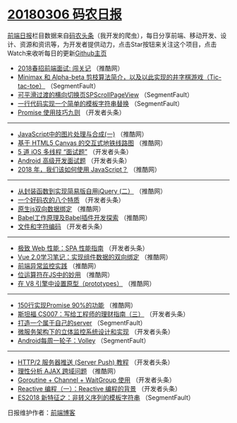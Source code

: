 # [20180306 码农日报](https://toutiao.qdkfweb.cn/date/2018/03/06)

[前端日报](https://qdkfweb.cn/c/news)栏目数据来自[码农头条](https://toutiao.qdkfweb.cn/)（我开发的爬虫），每日分享前端、移动开发、设计、资源和资讯等，为开发者提供动力，点击Star按钮来关注这个项目，点击Watch来收听每日的更新[Github主页](https://github.com/kujian/frontendDaily)
* [2018春招前端面试: 闯关记](https://toutiao.qdkfweb.cn/66320.html) （推酷网）
* [Minimax 和 Alpha-beta 剪枝算法简介，以及以此实现的井字棋游戏（Tic-tac-toe）](https://toutiao.qdkfweb.cn/66262.html) （SegmentFault）
* [可平滑过渡的横向切换页SPScrollPageView](https://toutiao.qdkfweb.cn/66263.html) （SegmentFault）
* [一行代码实现一个简单的模板字符串替换](https://toutiao.qdkfweb.cn/66268.html) （SegmentFault）
* [Promise 使用技巧九则](https://toutiao.qdkfweb.cn/66283.html) （开发者头条）

***
* [JavaScript中的图片处理与合成(一)](https://toutiao.qdkfweb.cn/66337.html) （推酷网）
* [基于 HTML5 Canvas 的交互式地铁线路图](https://toutiao.qdkfweb.cn/66338.html) （推酷网）
* [5 道 iOS 多线程 “面试题”](https://toutiao.qdkfweb.cn/66293.html) （开发者头条）
* [Android 高级开发面试题](https://toutiao.qdkfweb.cn/66287.html) （开发者头条）
* [2018 年，我们该如何使用 JavaScript？](https://toutiao.qdkfweb.cn/66323.html) （推酷网）

***
* [从封装函数到实现简易版自用jQuery (二）](https://toutiao.qdkfweb.cn/66336.html) （推酷网）
* [一个好码农的八个特质](https://toutiao.qdkfweb.cn/66274.html) （开发者头条）
* [原生js双向数据绑定](https://toutiao.qdkfweb.cn/66326.html) （推酷网）
* [Babel工作原理及Babel插件开发探索](https://toutiao.qdkfweb.cn/66339.html) （推酷网）
* [文件和字符编码](https://toutiao.qdkfweb.cn/66294.html) （开发者头条）

***
* [极致 Web 性能：SPA 性能指南](https://toutiao.qdkfweb.cn/66272.html) （开发者头条）
* [Vue 2.0学习笔记：实现组件数据的双向绑定](https://toutiao.qdkfweb.cn/66321.html) （推酷网）
* [前端异常监控实践](https://toutiao.qdkfweb.cn/66334.html) （推酷网）
* [位运算符在JS中的妙用](https://toutiao.qdkfweb.cn/66335.html) （推酷网）
* [在 V8 引擎中设置原型（prototypes）](https://toutiao.qdkfweb.cn/66328.html) （推酷网）

***
* [150行实现Promise 90%的功能](https://toutiao.qdkfweb.cn/66333.html) （推酷网）
* [斯坦福 CS007：写给工程师的理财指南（三）](https://toutiao.qdkfweb.cn/66280.html) （开发者头条）
* [打造一个属于自己的server](https://toutiao.qdkfweb.cn/66269.html) （SegmentFault）
* [微服务架构下的立体监控系统设计和实现](https://toutiao.qdkfweb.cn/66271.html) （开发者头条）
* [Android每周一轮子：Volley](https://toutiao.qdkfweb.cn/66261.html) （SegmentFault）

***
* [HTTP/2 服务器推送 (Server Push) 教程](https://toutiao.qdkfweb.cn/66284.html) （开发者头条）
* [理性分析 AJAX 跨域问题](https://toutiao.qdkfweb.cn/66331.html) （推酷网）
* [Goroutine + Channel + WaitGroup 使用](https://toutiao.qdkfweb.cn/66276.html) （开发者头条）
* [Reactive 编程（一）：Reactive 编程的背景](https://toutiao.qdkfweb.cn/66288.html) （开发者头条）
* [ES2018 新特征之：非转义序列的模板字符串](https://toutiao.qdkfweb.cn/66266.html) （SegmentFault）

日报维护作者：[前端博客](https://qdkfweb.cn/) 